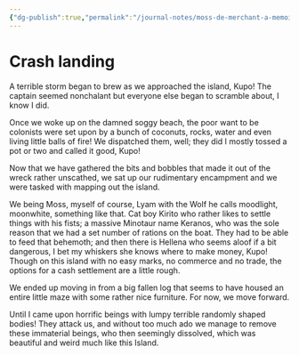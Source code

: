 ```yaml
---
{"dg-publish":true,"permalink":"/journal-notes/moss-de-merchant-a-memoir/"}
---
```


# Crash landing

A terrible storm began to brew as we approached the island, Kupo! The captain seemed nonchalant but everyone else began to scramble about, I know I did.

Once we woke up on the damned soggy beach, the poor want to be colonists were set upon by a bunch of coconuts, rocks, water and even living little balls of fire! We dispatched them, well; they did I mostly tossed a pot or two and called it good, Kupo!

Now that we have gathered the bits and bobbles that made it out of the wreck rather unscathed, we sat up our rudimentary encampment and we were tasked with mapping out the island.

We being Moss, myself of course, Lyam with the Wolf he calls moodlight, moonwhite, something like that. Cat boy Kirito who rather likes to settle things with his fists; a massive Minotaur name Keranos, who was the sole reason that we had a set number of rations on the boat. They had to be able to feed that behemoth; and then there is Hellena who seems aloof if a bit dangerous, I bet my whiskers she knows where to make money, Kupo! Though on this island with no easy marks, no commerce and no trade, the options for a cash settlement are a little rough.

We ended up moving in from a big fallen log that seems to have housed an entire little maze with some rather nice furniture. For now, we move forward.

Until I came upon horrific beings with lumpy terrible randomly shaped bodies! They attack us, and without too much ado we manage to remove these immaterial beings, who then seemingly dissolved, which was beautiful and weird much like this Island.